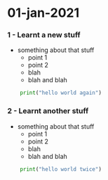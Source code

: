 # 01-jan-2021

### 1 - Learnt a new stuff


- something about that stuff
  - point 1
  - point 2
  - blah 
  - blah and blah


```python
	print("hello world again")

```

### 2 - Learnt another stuff


- something about that stuff
  - point 1
  - point 2
  - blah 
  - blah and blah


```python
	print("hello world twice")

```

